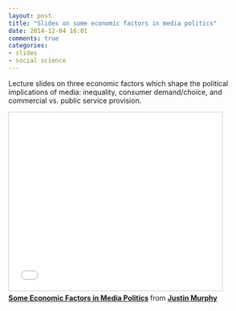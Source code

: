 ```yaml
---
layout: post
title: "Slides on some economic factors in media politics"
date: 2014-12-04 16:01
comments: true
categories: 
- slides
- social science
---
```


Lecture slides on three economic factors which shape the political implications of media: inequality, consumer demand/choice, and commercial vs. public service provision.

<iframe src="//www.slideshare.net/slideshow/embed_code/42356675" width="425" height="355" frameborder="0" marginwidth="0" marginheight="0" scrolling="no" style="border:1px solid #CCC; border-width:1px; margin-bottom:5px; max-width: 100%;" allowfullscreen> </iframe> <div style="margin-bottom:5px"> <strong> <a href="//www.slideshare.net/jmrphy/economic-factors-42356675" title="Some Economic Factors in Media Politics" target="_blank">Some Economic Factors in Media Politics</a> </strong> from <strong><a href="//www.slideshare.net/jmrphy" target="_blank">Justin Murphy</a></strong> </div>